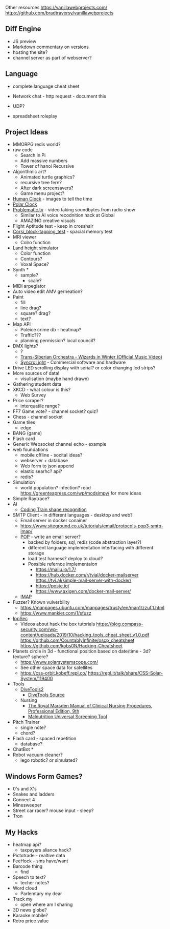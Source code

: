 
Other resources
https://vanillawebprojects.com/
https://github.com/bradtraversy/vanillawebprojects


Diff Engine
-----------

* JS preview
* Markdown commentary on versions
* hosting the site?
* channel server as part of webserver?



Language
--------

* complete language cheat sheet



* Network chat - http request - document this
* UDP?


* spreadsheet roleplay
 


Project Ideas
-------------

* MMORPG redis world?
* raw code
    * Search in Pi
    * Add massive numbers
    * Tower of hanoi Recursive
* Algorithmic art?
    * Animated turtle graphics?
    * recursive tree fern?
    * After dark screensavers?
    * Game menu project?
* [Human Clock](https://humanclock.com/) - images to tell the time
* [Polar Clock](https://observablehq.com/@mbostock/polar-clock)
* [Problematic.tv](https://problematic.tv/) - video taking soundbytes from radio show
    * Similar to AI voice recodnition hack at Global
    * AMAZING creative visuals
* Flight Aptitude test - keep in crosshair
* [Corsi_block-tapping_test](https://en.wikipedia.org/wiki/Corsi_block-tapping_test) - spacial memory test
* MRI viewer
    * Colro function
* Land height simulator
    * Color function
    * Contours?
    * Voxal Space?
* Synth
    * 
    * sample?
        * scale?
* MIDI arpegiator
* Auto video edit AMV gerneation?
* Paint
    * fill
    * line drag?
    * square? drag?
    * text?
* Map API
    * Poleice crime db - heatmap?
    * Traffic???
    * planning permission? local council?
* DMX lights?
    * ?
    * [Trans-Siberian Orchestra - Wizards in Winter (Official Music Video)](https://www.youtube.com/watch?v=pWBjl-jPcVM)
    * [SyncroLight](https://www.syncrolight.co.uk/) - Commercial software and hardware
* Drive LED scrolling display with serial? or color changing led strips?
* More sources of data!
    * visulisation (maybe hand drawn)
* Gathering student data
* XKCD - what colour is this?
    * Web Survey
* Price scraper?
    * interquatile range?
* FF7 Game vote? - channel socket? quiz?
* Chess - channel socket
* Game tiles
    * edge
* BANG (game)
* Flash card
* Generic Websocket channel echo - example
* web foundations
    * mobile offline - socital ideas?
    * webserver + database
    * Web form to json append
    * elastic searhc? api?
    * redis?
* Simulation
    * world population? infection? read https://greenteapress.com/wp/modsimpy/ for more ideas
* Simple Raytrace?
* AI
    * [Coding Train shape recognition](https://www.youtube.com/watch?v=3MqJzMvHE3E)
* SMTP Client - in different languages - desktop and web?
    * Email server in docker conainer
    * https://www.siteground.co.uk/tutorials/email/protocols-pop3-smtp-imap/
    * [POP](https://en.wikipedia.org/wiki/Post_Office_Protocol) - write an email server?
        * backed by folders, sql, redis (code abstraction layer?)
        * different language implementation interfacing with different storage
        * load test harness? deploy to cloud?
        * Possible refernce implementaion
            * https://mailu.io/1.7/
            * https://hub.docker.com/r/tvial/docker-mailserver https://tvi.al/simple-mail-server-with-docker/
            * https://poste.io/
            * https://www.axigen.com/docker-mail-server/
    * [IMAP](https://en.wikipedia.org/wiki/Internet_Message_Access_Protocol)
* Fuzzer? Known vulverbility
    * https://manpages.ubuntu.com/manpages/trusty/en/man1/zzuf.1.html
    * https://www.mankier.com/1/sfuzz
* [IppSec](https://www.youtube.com/channel/UCa6eh7gCkpPo5XXUDfygQQA)
    * Videos about hack the box tutorials
https://blog.compass-security.com/wp-content/uploads/2019/10/hacking_tools_cheat_sheet_v1.0.pdf
https://github.com/CountablyInfinite/oscp_cheatsheet
https://github.com/kobs0N/Hacking-Cheatsheet
* Planets circle in 3d - functional position based on date/time - 3d? texture? sphere?
    * https://www.solarsystemscope.com/
    * See other space data for satellites
    * https://css-orbit.kobeff.repl.co/ https://repl.it/talk/share/CSS-Solar-System/119400
* Tools
    * [DiveTools2](https://scuba.shish.io/)
        * [DiveTools Source](https://github.com/shish/divetools2)
    * Nursing
        * [The Royal Marsden Manual of Clinical Nursing Procedures, Professional Edition, 9th](https://www.amazon.co.uk/Marsden-Clinical-Nursing-Procedures-Professional/dp/1118745922)
        * [Malnutrition Universal Screening Tool](https://www.bapen.org.uk/pdfs/must/must_full.pdf)
* Pitch Trainer
    * single note?
    * chord?
* Flash card - spaced repetition
    * database?
* ChatBot
    * 
* Robot vacuum cleaner?
    * lego robotic? or simulated?

Windows Form Games?
------------------

* 0's and X's
* Snakes and ladders
* Connect 4
* Minesweeper
* Street car racer? mouse input - sleep?
* Tron


My Hacks
--------
* heatmap api?
    * taxpayers aliance hack?
* Pictotrade - realtive data
* FeeHock - sms have/want
* Barcode thing
    * find
* Speech to text? 
    * techer notes?
* Word cloud
    * Parlemtary my dear
* Track my
    * open where am I sharing
* 3D news globe?
* Karaoke mobile?
* Retro price value
